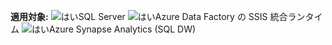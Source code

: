 <Token>**適用対象:** ![はい](media/yes-icon.png)SQL Server ![はい](media/yes-icon.png)Azure Data Factory の SSIS 統合ランタイム</Token> ![はい](media/yes-icon.png)Azure Synapse Analytics (SQL DW)
